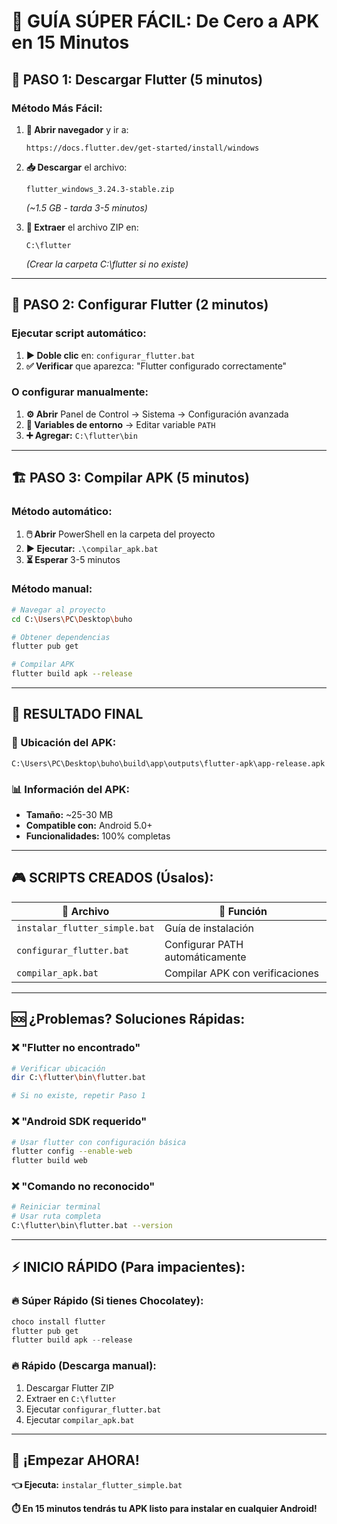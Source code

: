 # 🎯 **GUÍA SÚPER FÁCIL: De Cero a APK en 15 Minutos**

## 🚀 **PASO 1: Descargar Flutter (5 minutos)**

### **Método Más Fácil:**

1. **📂 Abrir navegador** y ir a: 
   ```
   https://docs.flutter.dev/get-started/install/windows
   ```

2. **📥 Descargar** el archivo:
   ```
   flutter_windows_3.24.3-stable.zip
   ```
   *(~1.5 GB - tarda 3-5 minutos)*

3. **📁 Extraer** el archivo ZIP en:
   ```
   C:\flutter
   ```
   *(Crear la carpeta C:\flutter si no existe)*

---

## 🔧 **PASO 2: Configurar Flutter (2 minutos)**

### **Ejecutar script automático:**

1. **▶️ Doble clic** en: `configurar_flutter.bat`
2. **✅ Verificar** que aparezca: "Flutter configurado correctamente"

### **O configurar manualmente:**

1. **⚙️ Abrir** Panel de Control → Sistema → Configuración avanzada
2. **🔗 Variables de entorno** → Editar variable `PATH`
3. **➕ Agregar:** `C:\flutter\bin`

---

## 🏗️ **PASO 3: Compilar APK (5 minutos)**

### **Método automático:**

1. **🖱️ Abrir** PowerShell en la carpeta del proyecto
2. **▶️ Ejecutar:** `.\compilar_apk.bat`
3. **⏳ Esperar** 3-5 minutos

### **Método manual:**

```bash
# Navegar al proyecto
cd C:\Users\PC\Desktop\buho

# Obtener dependencias
flutter pub get

# Compilar APK
flutter build apk --release
```

---

## 📱 **RESULTADO FINAL**

### **📍 Ubicación del APK:**
```
C:\Users\PC\Desktop\buho\build\app\outputs\flutter-apk\app-release.apk
```

### **📊 Información del APK:**
- **Tamaño:** ~25-30 MB
- **Compatible con:** Android 5.0+
- **Funcionalidades:** 100% completas

---

## 🎮 **SCRIPTS CREADOS (Úsalos):**

| 📄 Archivo | 🎯 Función |
|------------|------------|
| `instalar_flutter_simple.bat` | Guía de instalación |
| `configurar_flutter.bat` | Configurar PATH automáticamente |
| `compilar_apk.bat` | Compilar APK con verificaciones |

---

## 🆘 **¿Problemas? Soluciones Rápidas:**

### **❌ "Flutter no encontrado"**
```bash
# Verificar ubicación
dir C:\flutter\bin\flutter.bat

# Si no existe, repetir Paso 1
```

### **❌ "Android SDK requerido"**
```bash
# Usar flutter con configuración básica
flutter config --enable-web
flutter build web
```

### **❌ "Comando no reconocido"**
```bash
# Reiniciar terminal
# Usar ruta completa
C:\flutter\bin\flutter.bat --version
```

---

## ⚡ **INICIO RÁPIDO (Para impacientes):**

### **🔥 Súper Rápido (Si tienes Chocolatey):**
```powershell
choco install flutter
flutter pub get
flutter build apk --release
```

### **🔥 Rápido (Descarga manual):**
1. Descargar Flutter ZIP
2. Extraer en `C:\flutter`
3. Ejecutar `configurar_flutter.bat`
4. Ejecutar `compilar_apk.bat`

---

## 🎉 **¡Empezar AHORA!**

**👈 Ejecuta:** `instalar_flutter_simple.bat`

**⏱️ En 15 minutos tendrás tu APK listo para instalar en cualquier Android!**
